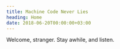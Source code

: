 ```yaml
---
title: Machine Code Never Lies
heading: Home
date: 2018-06-20T00:00:00+03:00
---
```

Welcome, stranger. Stay awhile, and listen.
